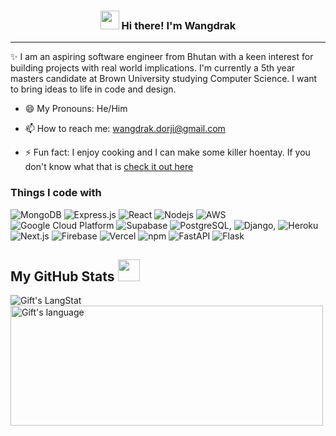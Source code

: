 <!-- Heading -->
<h3 align="center"><img src = "https://raw.githubusercontent.com/MartinHeinz/MartinHeinz/master/wave.gif" width = 30px> Hi there! I'm Wangdrak</h3>

 <!-- About section -->

---
✨ I am an aspiring software engineer from Bhutan with a keen interest for building projects with real world implications. I'm currently a 5th year masters candidate at Brown University studying Computer Science. I want to bring ideas to life in code and design.

- 😄 My Pronouns: He/Him   

- 📫 How to reach me: [wangdrak.dorji@gmail.com](wangdrak.dorji@gmail.com)

- ⚡ Fun fact: I enjoy cooking and I can make some killer hoentay. If you don't know what that is [check it out here]([https://www.youtube.com/watch?v=WQHMCKTeZD0](https://mattandemilyinbhutan.blogspot.com/2012/10/hoentay-hootenanny.html))

<h3>Things I code with</h3>
<p>
  <img alt="MongoDB" src="https://img.shields.io/badge/-MongoDB-13aa52?style=flat-square&logo=mongodb&logoColor=white" />
  <img alt="Express.js" src="https://img.shields.io/badge/express.js-%23404d59.svg?style=for-the-badge&logo=express&logoColor=%2361DAFB" />
  <img alt="React" src="https://img.shields.io/badge/-React-45b8d8?style=flat-square&logo=react&logoColor=white" />
  <img alt="Nodejs" src="https://img.shields.io/badge/-Nodejs-43853d?style=flat-square&logo=Node.js&logoColor=white" />
  <img alt="AWS" src="https://img.shields.io/badge/AWS-%23FF9900.svg?style=for-the-badge&logo=amazon-aws&logoColor=white" />
  <img alt="Google Cloud Platform" src="https://img.shields.io/badge/-Google_Cloud_Platform-1a73e8?style=flat-square&logo=google-cloud&logoColor=white" />
  <img alt="Supabase" src="https://img.shields.io/badge/Supabase-3ECF8E?style=for-the-badge&logo=supabase&logoColor=white" />
  <img alt="PostgreSQL," src="https://img.shields.io/badge/-PostgreSQL-4169E1?style=flat-square&logo=PostgreSQL&logoColor=white" />
  <img alt="Django," src="https://img.shields.io/badge/-Django-092E20?style=flat-square&logo=Django&logoColor=white" />
  <img alt="Heroku" src="https://img.shields.io/badge/-Heroku-430098?style=flat-square&logo=heroku&logoColor=white" />
  <img alt="Next.js" src="https://img.shields.io/badge/-Next.js-000000?style=flat-square&logo=Next.js&logoColor=white" />
  <img alt="Firebase" src="https://img.shields.io/badge/-Firebase-DD2C00?style=flat-square&logo=Firebase&logoColor=white" />
  <img alt="Vercel" src="https://img.shields.io/badge/-Vercel-000000?style=flat-square&logo=Vercel&logoColor=white" />
  <img alt="npm" src="https://img.shields.io/badge/-NPM-CB3837?style=flat-square&logo=npm&logoColor=white" />
  <img alt="FastAPI" src="https://img.shields.io/badge/FastAPI-005571?style=for-the-badge&logo=fastapi" />
  <img alt="Flask" src="https://img.shields.io/badge/flask-%23000.svg?style=for-the-badge&logo=flask&logoColor=white" />
</p>

 ##  My GitHub Stats <img src = "https://i.pinimg.com/originals/65/c4/f4/65c4f452571be1261e9c623f7da488ac.gif" width = 35px> 
 
 <div>
   <img align="center" src="https://github-readme-streak-stats.herokuapp.com/?user=wdorji" alt="Gift's LangStat" />
  <img align="center" src="https://github-readme-stats.vercel.app/api/top-langs?username=wdorji&langs_count=10&show_icons=true&locale=en&layout=compact&theme=light" alt="Gift's language" height="192px"  width="500px"/>
</div>


